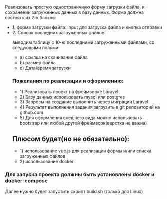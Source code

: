 Реализовать простую одностраничную форму загрузки файла, и сохранении загруженных данных в базу данных.
Форма должна состоять из 2-х блоков:
<ul>
    <li>1. форма загрузки файла: input для загрузка файла и кнопка отправки</li>
    <li>2. Список последних загруженных файлов</li>
    <p>выводим таблицу с 10-ю последними загруженными файлами, со следующими полями:
    </p>
    <ul>
        <li>a) ссылка на скачивание файла</li>
        <li>b) размер файла</li>
        <li>c) Дата/время загрузки</li>
    </ul>
    <h3>Пожелания по реализации и оформлению:</h3>
    <ul>
        <li>
            1) Реализовать проект на фреймворке Laravel
        </li>
        <li>
            2) Базу данных использовать mysql или postgres
        </li>
        <li>
            3) Запросы на создание выполнить через миграции Laravel
        </li>
        <li>
            4) Результат выполнения задания загрузить в git репозиторий на github.com
        </li>
        <li>
            5) Для оформления внешнего вида можно использовать bootstrap или любой другой фреймворк(верстка не важна)
        </li>
    </ul>
    <h2>Плюсом будет(но не обязательно):
    </h2>
    <ul>
        <li>
            1) использование vue.js для реализации формы и/или списка загруженных файлов
        </li>
        <li>
            2) использование docker
        </li>
    </ul>
</ul>
<h3>Для запуска проекта должны быть установлены docker и docker-compose</h3>
<p>Далее нужно будет запустить скрипт build.sh (только для Linux)</p>